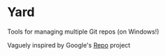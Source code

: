 Yard
====

Tools for managing multiple Git repos (on Windows!)

Vaguely inspired by Google's [Repo](https://code.google.com/p/git-repo/) project
